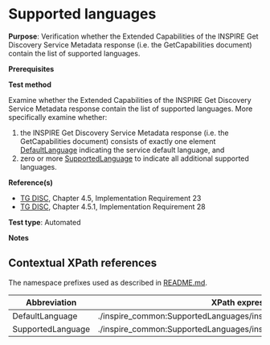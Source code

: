 # Supported languages

**Purpose**: Verification whether the Extended Capabilities of the INSPIRE Get Discovery Service Metadata response (i.e. the GetCapabilities document) contain the list of supported languages.

**Prerequisites**

**Test method**

Examine whether the Extended Capabilities of the INSPIRE Get Discovery Service Metadata response contain the list of supported languages. More specifically examine whether:
1. the INSPIRE Get Discovery Service Metadata response (i.e. the GetCapabilities document) consists of exactly one element [DefaultLanguage](#DefaultLanguage) indicating the service default language, and
2. zero or more [SupportedLanguage](#SupportedLanguage) to indicate all additional supported languages.

**Reference(s)**

* [TG DISC](README.md#ref_TG_DISC), Chapter 4.5, Implementation Requirement 23
* [TG DISC](README.md#ref_TG_DISC), Chapter 4.5.1, Implementation Requirement 28


**Test type**: Automated

**Notes**


## Contextual XPath references

The namespace prefixes used as described in [README.md](README.md#namespaces).

Abbreviation                                               |  XPath expression
---------------------------------------------------------- | -------------------------------------------------------------------------
<a name="DefaultLanguage"></a> DefaultLanguage | ./inspire_common:SupportedLanguages/inspire_common:DefaultLanguage
<a name="SupportedLanguage"></a> SupportedLanguage | ./inspire_common:SupportedLanguages/inspire_common:SupportedLanguage
